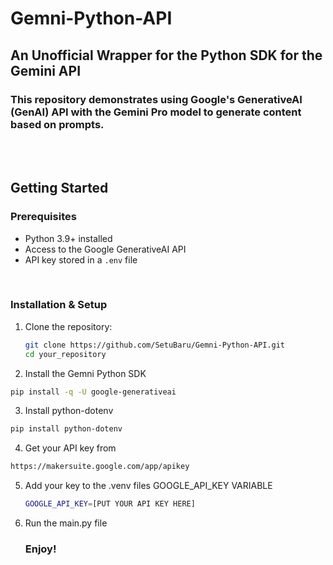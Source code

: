 # Gemni-Python-API
## An Unofficial Wrapper for the Python SDK for the Gemini API

### This repository demonstrates using Google's GenerativeAI (GenAI) API with the Gemini Pro model to generate content based on prompts.
<br><br>

## Getting Started

### Prerequisites

- Python 3.9+ installed
- Access to the Google GenerativeAI API
- API key stored in a `.env` file
<br>

### Installation & Setup

1. Clone the repository:
   ```bash
   git clone https://github.com/SetuBaru/Gemni-Python-API.git
   cd your_repository
   ```
   
2. Install the Gemni Python SDK
  ```bash
  pip install -q -U google-generativeai
  ```

3. Install python-dotenv

```bash
pip install python-dotenv
```

4. Get your API key from
  ```bash
 https://makersuite.google.com/app/apikey
```

5. Add your key to the .venv files GOOGLE_API_KEY VARIABLE
   ```bash
   GOOGLE_API_KEY=[PUT YOUR API KEY HERE]
   ```
6. Run the main.py file


   ### Enjoy!
   
